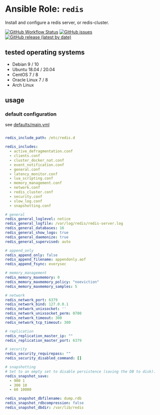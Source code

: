 
# Ansible Role:  `redis`

Install and configure a redis server, or redis-cluster.

[![GitHub Workflow Status](https://img.shields.io/github/workflow/status/bodsch/ansible-icinga2/CI)][ci]
[![GitHub issues](https://img.shields.io/github/issues/bodsch/ansible-redis)][issues]
[![GitHub release (latest by date)](https://img.shields.io/github/v/release/bodsch/ansible-redis)][releases]

[ci]: https://github.com/bodsch/ansible-redis/actions
[issues]: https://github.com/bodsch/ansible-redis/issues?q=is%3Aopen+is%3Aissue
[releases]: https://github.com/bodsch/ansible-redis/releases


## tested operating systems

* Debian 9 / 10
* Ubuntu 18.04 / 20.04
* CentOS 7 / 8
* Oracle Linux 7 / 8
* Arch Linux


## usage

### default configuration

see [defaults/main.yml](defaults/main.yml)

```yaml

redis_include_path: /etc/redis.d

redis_includes:
  - active_defragmentation.conf
  - clients.conf
  - cluster_docker_nat.conf
  - event_notification.conf
  - general.conf
  - latency_monitor.conf
  - lua_scripting.conf
  - memory_management.conf
  - network.conf
  - redis_cluster.conf
  - security.conf
  - slow_log.conf
  - snapshotting.conf

# general
redis_general_loglevel: notice
redis_general_logfile: /var/log/redis/redis-server.log
redis_general_databases: 16
redis_general_show_logo: true
redis_general_daemonize: true
redis_general_supervised: auto

# append_only
redis_append_only: false
redis_append_filename: appendonly.aof
redis_append_fsync: everysec

# memory_management
redis_memory_maxmemory: 0
redis_memory_maxmemory_policy: "noeviction"
redis_memory_maxmemory_samples: 5

# network
redis_network_port: 6379
redis_network_bind: 127.0.0.1
redis_network_unixsocket: ''
redis_network_unixsocket_perm: 0700
redis_network_timeout: 300
redis_network_tcp_timeout: 300

# replication
redis_replication_master_ip: ""
redis_replication_master_port: 6379

# security
redis_security_requirepass: ""
redis_security_disabled_command: []

# snapshotting
# Set to an empty set to disable persistence (saving the DB to disk).
redis_snapshot_save:
  - 900 1
  - 300 10
  - 60 10000

redis_snapshot_dbfilename: dump.rdb
redis_snapshot_rdbcompression: false
redis_snapshot_dbdir: /var/lib/redis
```
